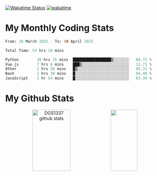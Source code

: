 [![Wakatime Status](https://github.com/noopurphalak/noopurphalak/workflows/wakatime-status-update/badge.svg)](https://github.com/noopurphalak/noopurphalak/actions/workflows/main.yml)
[![wakatime](https://wakatime.com/badge/user/80ace140-ef40-4fdd-b8ed-f3be3d2e1aea.svg)](https://wakatime.com/@80ace140-ef40-4fdd-b8ed-f3be3d2e1aea)

# My Monthly Coding Stats

<!--START_SECTION:waka-->

```python
From: 10 March 2025 - To: 09 April 2025

Total Time: 53 hrs 10 mins

Python        38 hrs 35 mins  █████████████████▒░░░░░░░   68.72 %
Vue.js        7 hrs 8 mins    ███▒░░░░░░░░░░░░░░░░░░░░░   12.71 %
Other         2 hrs 58 mins   █▒░░░░░░░░░░░░░░░░░░░░░░░   05.31 %
Bash          2 hrs 30 mins   █░░░░░░░░░░░░░░░░░░░░░░░░   04.48 %
JavaScript    1 hr 54 mins    █░░░░░░░░░░░░░░░░░░░░░░░░   03.39 %
```

<!--END_SECTION:waka-->

# My Github Stats
<div style="text-align: center;">
  <img width="49%" height="195px" src="https://github-readme-stats-sigma-five.vercel.app/api?username=noopurphalak&show_icons=true&count_private=true&hide_border=true&title_color=00FFFF&icon_color=00FFFF&text_color=00FFFF&bg_color=0d1117" alt="DGS1337 github stats" />
  <img width="41%" height="195px" src="https://github-readme-stats-sigma-five.vercel.app/api/top-langs/?username=noopurphalak&layout=compact&hide_border=true&title_color=00FFFF&text_color=00FFFF&bg_color=0d1117" />
</div>
